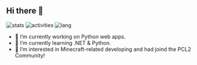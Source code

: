## Hi there 👋

![stats](https://github-readme-stats-git-masterrstaa-rickstaa.vercel.app/api?username=CreeperIsASpy&theme=merko)
![activities](https://github-readme-activity-graph.vercel.app/graph?username=CreeperIsASpy&theme=merko)
![lang](https://github-readme-stats.vercel.app/api/top-langs/?username=CreeperIsASpy&theme=merko)

- 🔭 I’m currently working on Python web apps.
- 🌱 I’m currently learning .NET & Python.
- 👬 I’m interested in Minecraft-related developing and had joind the PCL2 Community!

